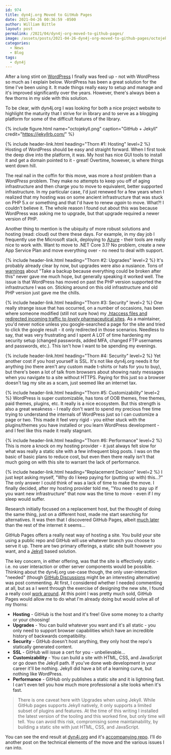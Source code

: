 ```yaml
---
id: 974
title: dyn4j.org Moved to GitHub Pages
date: 2021-04-26 00:36:59 -0500
author: William Bittle
layout: post
permalink: /2021/04/dyn4j-org-moved-to-github-pages/
image: /assets/posts/2021-04-26-dyn4j-org-moved-to-github-pages/octojekyll.png
categories:
  - News
  - Blog
tags:
  - dyn4j
---
```


After a long stint on [WordPress](https://wordpress.org/) I finally was feed up - not with WordPress so much as I explain below.  WordPress has been a great solution for the time I've been using it.  It made things really easy to setup and manage and it's improved significantly over the years.  However, there's always been a few thorns in my side with this solution.

To be clear, with dyn4j.org I was looking for both a nice project website to highlight the maturity that I strive for in library and to serve as a blogging platform for some of the difficult features of the library.

{% include figure.html name="octojekyll.png" caption="GitHub + Jekyll" credit="https://jekyllrb.com/" %}

{% include header-link.html heading="Thorn #1: Hosting" level=2 %}
Hosting of WordPress should be easy and straight forward.  When I first took the deep dive into the platform, it was.  My host has nice GUI tools to install it and get a domain pointed to it - great!  Overtime, however, is where things went down hill.  

The real nail in the coffin for this move, was more a _host_ problem than a _WordPress_ problem.  They make no attempts to keep you off of aging infrastructure and then charge you to move to equivalent, better supported infrastructure.  In my particular case, I'd just renewed for a few years when I realized that my hosting was on some ancient infrastructure that was stuck on PHP 5.x or something and that I'd have to renew _again_ to move.  What?!  I couldn't believe it.  The whole reason I found out about this was because WordPress was asking me to upgrade, but that upgrade required a newer version of PHP.

Another thing to mention is the ubiquity of more robust solutions and hosting (read: cloud) out there these days.  For example, in my day job I frequently use the Microsoft stack, deploying to [Azure](https://azure.microsoft.com/en-us/) - their tools are really nice to work with.  Want to move to .NET Core 3.1?  No problem, create a new App Service Plan and move everything over - no need to deal with support.

{% include header-link.html heading="Thorn #2: Upgrades" level=2 %}
It's probably already clear by now, but upgrades were also a nusiance.  Tons of [warnings](https://wordpress.org/support/article/upgrading-wordpress-extended-instructions/) about "Take a backup because everything could be broken after this" never gave me much hope, but generally speaking it worked well.  The issue is that WordPress has moved on past the PHP version supported the infrastructure I was on.  Sticking around on this old infrastructure and old PHP version just gave me the chills.

{% include header-link.html heading="Thorn #3: Security" level=2 %}
One really strange issue that has occurred, on a number of occasions, has been where someone modified (still not sure how) my [.htaccess files and redirected incoming traffic to _lovely_ pharmaceutical sites](https://www.wordfence.com/learn/removing-malicious-redirects-site/).  As a maintainer, you'd never notice unless you google-searched a page for the site and tried to click the google result - it only redirected in those scenarios.  Needless to say, that was very frustrating and I spent A LOT of time hardening my security setup (changed passwords, added MFA, changed FTP usernames and passwords, etc.).  This isn't how I want to be spending my evenings.

{% include header-link.html heading="Thorn #4: Security" level=2 %}
Yet another cost if you host yourself is SSL.  It's not like dyn4j.org needs it for anything (no there aren't any custom made t-shirts or hats for you to buy), but there's been a lot of talk from browsers about showing nasty messages when you navigate to a site without HTTPS.  Paying for this just so a browser doesn't tag my site as a scam, just seemed like an internet tax.

{% include header-link.html heading="Thorn #5: Customizability" level=2 %}
WordPress is super customizable, has tons of OOB themes, free themes, paid themes, plugins, etc. It really is a nice ecosystem.  But this strength is also a great weakness - I really don't want to spend my precious free time trying to understand the internals of WordPress just so I can customize a page or two.  This made it feel very rigid - you either stuck with the plugins/themes you have installed or you learn WordPress development - and I feel like this made it really stagnant.

{% include header-link.html heading="Thorn #6: Performance" level=2 %}
This is more a knock on my hosting provider - it just always felt slow for what was really a static site with a few infrequent blog posts.  I was on the basic of basic plans to reduce cost, but even then there really isn't that much going on with this site to warrant the lack of performance.

{% include header-link.html heading="Replacement Decision" level=2 %}
I just kept asking myself, "Why do I keep paying for (putting up with) this...?"  The only answer I could think of was a lack of time to make the move.  I finally decided, after my hosting provider told me, "You need to pay up if you want new infrastructure" that now was the time to move - even if I my sleep would suffer.  

Research initially focused on a replacement host, but the thought of doing the same thing, just on a different host, made me start searching for alternatives.  It was then that I discovered GitHub Pages, albeit [much later](https://www.smashingmagazine.com/2014/08/build-blog-jekyll-github-pages/) than the rest of the internet it seems...

GitHub Pages offers a really neat way of hosting a site.  You build your site using a public repo and GitHub will use whatever branch you choose to serve it up.  There are two primary offerings, a static site built however you want, and a [Jekyll](https://jekyllrb.com/) based solution.  

The key concern, in either offering, was that the site is effectively static - i.e. no user interaction or other server components would be possible.  Thinking about the dyn4j.org use-case though, the only user-interaction "needed" (though [GitHub Discussions](https://github.com/dyn4j/dyn4j/discussions) might be an interesting alternative) was post commenting.  At first, I considered whether I needed commenting at all, but as a I went through the exercise of designing the new site, I found a really cool [work around](https://haacked.com/archive/2018/06/24/comments-for-jekyll-blogs/).  At this point I was pretty much sold, GitHub Pages would allow me to do what I'm already doing but would solve all of my thorns:

* **Hosting** - GitHub is the host and it's free!  Give some money to a charity or your choosing!
* **Upgrades** - You can build whatever you want and it's all static - you only need to support browser capabilities which have an incredible history of backwards compatibility.
* **Security** - GitHub doesn't host anything, they only host the repo's statically generated content.
* **SSL** - GitHub will issue a cert for you - unbelievable...
* **Customizability** - You can build a site with HTML, CSS, and JavaScript or go down the Jekyll path.  If you've done web development in your career it'll be nothing.  Jekyll did have a bit of a learning curve, but nothing like WordPress.
* **Performance** - GitHub only publishes a static site and it is lightning fast.  I can't even tell you how much more professional a site looks when it's fast.

> There is one caveat here with Upgrades when using Jekyll.  While GitHub pages supports Jekyll natively, it only supports a limited subset of plugins and features.  At the time of this writing I installed the latest version of the tooling and this worked fine, but only time will tell.  You can avoid this risk, compromising some maintainability, by building a static site with just HTML, CSS, and JavaScript.

You can see the end result at [dyn4j.org](https://dyn4j.org/) and it's [accompanying repo](https://github.com/dyn4j/dyn4j.github.io).  I'll do another post on the technical elements of the move and the various issues I ran into.